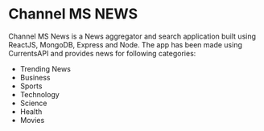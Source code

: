 # Channel MS NEWS
Channel MS News is a News aggregator and search application built using ReactJS, MongoDB, Express and Node. The app has been made using CurrentsAPI and provides news for following categories: 

* Trending News 
* Business
* Sports
* Technology 
* Science 
* Health
* Movies
